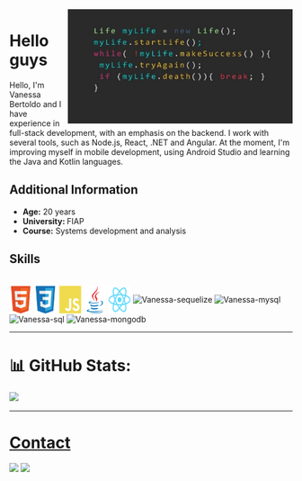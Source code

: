 <img src = "try.jpeg" width = "400px" align = "right">

# Hello guys
<p>Hello, I'm Vanessa Bertoldo and I have experience in full-stack development, with an emphasis on the backend. I work with several tools, such as Node.js, React, .NET and Angular. At the moment, I'm improving myself in mobile development, using Android Studio and learning the Java and Kotlin languages.</p>

## Additional Information
<ul>
  <li><b>Age:</b> 20 years</li>
  <li><b>University: </b>FIAP</li>
  <li><b>Course:</b> Systems development and analysis</li>
</ul>

## Skills

<div style="display: inline_block"><br>
  <img align="center" alt="Vanessa-HTML" height="50" width="40" src="https://raw.githubusercontent.com/devicons/devicon/master/icons/html5/html5-original.svg">
  <img align="center" alt="Vanessa-CSS" height="50" width="40" src="https://raw.githubusercontent.com/devicons/devicon/master/icons/css3/css3-original.svg">
  <img align="center" alt="Vanessa_Js" height="50" width="40" src="https://raw.githubusercontent.com/devicons/devicon/master/icons/javascript/javascript-plain.svg">
  <img align="center" alt="Vanessa-Java" height="50" width="40" src="https://raw.githubusercontent.com/devicons/devicon/master/icons/java/java-original.svg">
  <img align="center" alt="Vanessa-React" height="50" width="40" src="https://raw.githubusercontent.com/devicons/devicon/master/icons/react/react-original.svg">
  <img align="center" alt="Vanessa-sequelize" height="50" width="40"  src="https://cdn.jsdelivr.net/gh/devicons/devicon/icons/sequelize/sequelize-original.svg" />
  <img align="center" alt="Vanessa-mysql" height="50" width="40" src="https://cdn.jsdelivr.net/gh/devicons/devicon/icons/mysql/mysql-original.svg">
  <img align="center" alt="Vanessa-sql" height="50" width="40" src="https://cdn.jsdelivr.net/gh/devicons/devicon/icons/sqlite/sqlite-original.svg"> 
  <img align="center" alt="Vanessa-mongodb" height="50" width="40" src="https://cdn.jsdelivr.net/gh/devicons/devicon/icons/mongodb/mongodb-original.svg" />
           
</div>

--- 
# 📊 GitHub Stats:
<div>
  <a href="https://github.com/Vanessa-Bertoldo">
 
  <img height="180em" src="https://github-readme-stats.vercel.app/api/top-langs/?username=Vanessa-Bertoldo&layout=compact&theme=midnight-purple"/>
</div>

--- 

# Contact

<div>
  <a href = "https://www.linkedin.com/in/vanessa-bertoldo-670467241/" ><img src="https://img.shields.io/badge/LinkedIn-0077B5?style=for-the-badge&logo=linkedin&logoColor=white" /></a>
  <a href = "mailto:vanessa.bert311@gmail.com" ><img src="https://img.shields.io/badge/Gmail-D14836?style=for-the-badge&logo=gmail&logoColor=white" /></a>
</div>
